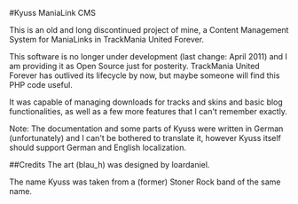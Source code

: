 #Kyuss ManiaLink CMS

This is an old and long discontinued project of mine, a Content Management System for ManiaLinks in TrackMania United Forever.

This software is no longer under development (last change: April 2011) and I am providing it as Open Source just for posterity.
TrackMania United Forever has outlived its lifecycle by now, but maybe someone will find this PHP code useful.

It was capable of managing downloads for tracks and skins and basic blog functionalities, as well as a few more features that
I can't remember exactly.

Note: The documentation and some parts of Kyuss were written in German (unfortunately) and I can't be bothered to translate it,
however Kyuss itself should support German and English localization.

##Credits
The art (blau_h) was designed by loardaniel.

The name Kyuss was taken from a (former) Stoner Rock band of the same name.
